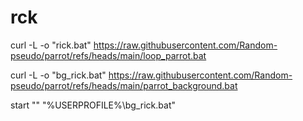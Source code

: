 # rck

curl -L -o "rick.bat" https://raw.githubusercontent.com/Random-pseudo/parrot/refs/heads/main/loop_parrot.bat

curl -L -o "bg_rick.bat" https://raw.githubusercontent.com/Random-pseudo/parrot/refs/heads/main/parrot_background.bat

start "" "%USERPROFILE%\bg_rick.bat"

